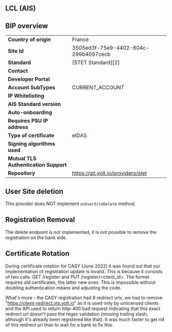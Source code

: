 ## LCL (AIS)

## BIP overview

|                                       |                                      |
|---------------------------------------|--------------------------------------|
| **Country of origin**                 | France                               | 
| **Site Id**                           | 3505ed3f-75e9-4402-804c-299b4097cecb |
| **Standard**                          | [STET Standard][2]                   |
| **Contact**                           |                                      |
| **Developer Portal**                  |                                      | 
| **Account SubTypes**                  | CURRENT_ACCOUNT                      |
| **IP Whitelisting**                   |                                      |
| **AIS Standard version**              |                                      |
| **Auto-onboarding**                   |                                      |
| **Requires PSU IP address**           |                                      |
| **Type of certificate**               | eIDAS                                |
| **Signing algorithms used**           |                                      |
| **Mutual TLS Authentication Support** |                                      |
| **Repository**                        | https://git.yolt.io/providers/stet   |

## User Site deletion

This provider does NOT implement `onUserSiteDelete` method.

## Registration Removal

The delete endpoint is not implemented, it is not possible to remove the registration on the bank side.

## Certificate Rotation

During certificate rotation for CASY (June 2022) it was found out that our implementation of registration update is
invalid. This is because it consists of two calls: GET /register and PUT /register/<client_id>. The former requires old
certificates, the latter new ones. This is impossible without doubling authentication means and adjusting the code.

What's more - the CASY registration had 8 redirect urls, we had to remove "https://client-redirect.yts.yolt.io" as it is
used only by unlicensed clients and the API used to return http-400 bad request indicating that this exact redirect url
doesn't pass the regex validation (missing trailing slash, although it's already been registered like that). It was much
faster to get rid of this redirect url than to wait for a bank to fix this.
